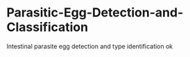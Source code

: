 # Parasitic-Egg-Detection-and-Classification
Intestinal parasite egg detection and type identification
ok
